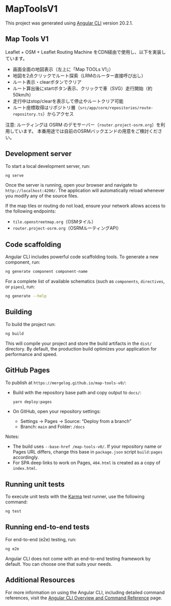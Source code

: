 # MapToolsV1

This project was generated using [Angular CLI](https://github.com/angular/angular-cli) version 20.2.1.

## Map Tools V1

Leaflet + OSM + Leaflet Routing Machine をCDN経由で使用し、以下を実装しています。

- 画面全面の地図表示（左上に「Map TOOLs V1」）
- 地図を2点クリックでルート探索（LRMのルーター直接呼び出し）
- ルート表示・clearボタンでクリア
- ルート算出後にstartボタン表示、クリックで車（SVG）走行開始（約50km/h）
- 走行中はstop/clearを表示して停止やルートクリア可能
- ルート座標取得はリポジトリ層（`src/app/core/repositories/route-repository.ts`）からアクセス

注意: ルーティングは OSRM のデモサーバー（`router.project-osrm.org`）を利用しています。
本番用途では自前のOSRMバックエンドの用意をご検討ください。

## Development server

To start a local development server, run:

```bash
ng serve
```

Once the server is running, open your browser and navigate to `http://localhost:4200/`. The application will automatically reload whenever you modify any of the source files.

If the map tiles or routing do not load, ensure your network allows access to the following endpoints:

- `tile.openstreetmap.org`（OSMタイル）
- `router.project-osrm.org`（OSRMルーティングAPI）

## Code scaffolding

Angular CLI includes powerful code scaffolding tools. To generate a new component, run:

```bash
ng generate component component-name
```

For a complete list of available schematics (such as `components`, `directives`, or `pipes`), run:

```bash
ng generate --help
```

## Building

To build the project run:

```bash
ng build
```

This will compile your project and store the build artifacts in the `dist/` directory. By default, the production build optimizes your application for performance and speed.

## GitHub Pages

To publish at `https://mergelog.github.io/map-tools-v0/`:

- Build with the repository base path and copy output to `docs/`:

  ```bash
  yarn deploy:pages
  ```

- On GitHub, open your repository settings:
  - Settings → Pages → Source: “Deploy from a branch”
  - Branch: `main` and Folder: `/docs`

Notes:
- The build uses `--base-href /map-tools-v0/`. If your repository name or Pages URL differs, change this base in `package.json` script `build:pages` accordingly.
- For SPA deep links to work on Pages, `404.html` is created as a copy of `index.html`.

## Running unit tests

To execute unit tests with the [Karma](https://karma-runner.github.io) test runner, use the following command:

```bash
ng test
```

## Running end-to-end tests

For end-to-end (e2e) testing, run:

```bash
ng e2e
```

Angular CLI does not come with an end-to-end testing framework by default. You can choose one that suits your needs.

## Additional Resources

For more information on using the Angular CLI, including detailed command references, visit the [Angular CLI Overview and Command Reference](https://angular.dev/tools/cli) page.
